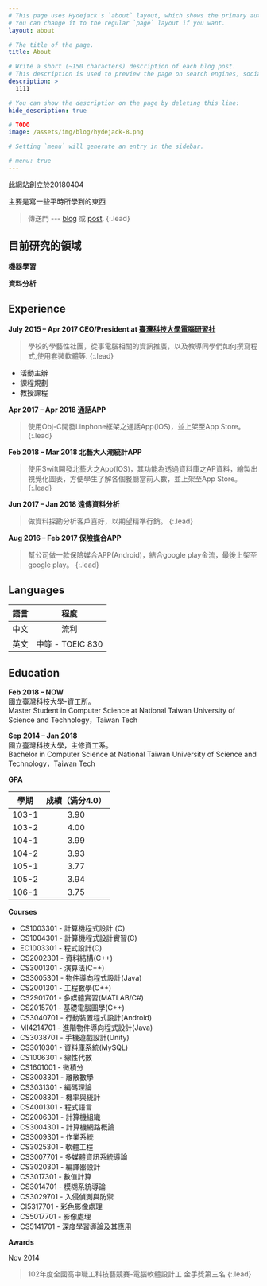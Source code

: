 ```yaml
---
# This page uses Hydejack's `about` layout, which shows the primary author's picture and about text at the top.
# You can change it to the regular `page` layout if you want.
layout: about

# The title of the page.
title: About

# Write a short (~150 characters) description of each blog post.
# This description is used to preview the page on search engines, social media, etc.
description: >
  1111

# You can show the description on the page by deleting this line:
hide_description: true

# TODO
image: /assets/img/blog/hydejack-8.png

# Setting `menu` will generate an entry in the sidebar.

# menu: true
---
```


此網站創立於20180404

主要是寫一些平時所學到的東西

  > 傳送門 --- [blog] 或 [post].
{:.lead}

## 目前研究的領域
**機器學習** 


**資料分析**

## Experience

**July 2015 – Apr 2017 CEO/President at [臺灣科技大學電腦研習社]**
> 學校的學藝性社團，從事電腦相關的資訊推廣，以及教導同學們如何撰寫程式,使用套裝軟體等.
{:.lead}

- 活動主辦
- 課程規劃
- 教授課程

**Apr 2017 – Apr 2018 通話APP**
> 使用Obj-C開發Linphone框架之通話App(IOS)，並上架至App Store。
{:.lead}

**Feb 2018 – Mar 2018 北藝大人潮統計APP**
> 使用Swift開發北藝大之App(IOS)，其功能為透過資料庫之AP資料，繪製出視覺化圖表，方便學生了解各個餐廳當前人數，並上架至App Store。
{:.lead}

**Jun 2017 – Jan 2018 遠傳資料分析**
> 做資料探勘分析客戶喜好，以期望精準行銷。
{:.lead}


**Aug 2016 – Feb 2017 保險媒合APP**
> 幫公司做一款保險媒合APP(Android)，結合google play金流，最後上架至google play。
{:.lead}




## Languages

|語言      | 程度 |
|:--------:|:----:|
|中文 | 流利|
|英文    | 中等 - TOEIC 830|

## Education

**Feb 2018 – NOW**<BR>
國立臺灣科技大學-資工所。<BR>
Master Student in Computer Science at National Taiwan University of Science and Technology，Taiwan Tech<BR>

**Sep 2014 – Jan 2018**<BR>
國立臺灣科技大學，主修資工系。<BR>
Bachelor in Computer Science at National Taiwan University of Science and Technology，Taiwan Tech<BR>

**GPA**

|學期      | 成績（滿分4.0） |
|:--------:|:----:|
|103-1|3.90|
|103-2|4.00|
|104-1|3.99|
|104-2|3.93|
|105-1|3.77|
|105-2|3.94|
|106-1|3.75|

**Courses**

- CS1003301 - 計算機程式設計 (C)
- CS1004301 - 計算機程式設計實習(C) 
- EC1003301 - 程式設計(C)
- CS2002301 - 資料結構(C++)
- CS3001301 - 演算法(C++)
- CS3005301 - 物件導向程式設計(Java)
- CS2001301 - 工程數學(C++)
- CS2901701 - 多媒體實習(MATLAB/C#)
- CS2015701 - 基礎電腦圖學(C++)
- CS3040701 - 行動裝置程式設計(Android)
- MI4214701 - 進階物件導向程式設計(Java)
- CS3038701 - 手機遊戲設計(Unity)
- CS3010301 - 資料庫系統(MySQL)
- CS1006301 - 線性代數
- CS1601001 - 微積分
- CS3003301 - 離散數學
- CS3031301 - 編碼理論
- CS2008301 - 機率與統計
- CS4001301 - 程式語言
- CS2006301 - 計算機組織
- CS3004301 - 計算機網路概論
- CS3009301 - 作業系統
- CS3025301 - 軟體工程
- CS3007701 - 多媒體資訊系統導論 
- CS3020301 - 編譯器設計
- CS3017301 - 數值計算
- CS3014701 - 模糊系統導論
- CS3029701 - 入侵偵測與防禦
- CI5317701 - 彩色影像處理
- CS5017701 - 影像處理  
- CS5141701 - 深度學習導論及其應用  


**Awards**

Nov 2014
>102年度全國高中職工科技藝競賽-電腦軟體設計工 金手獎第三名
{:.lead}


<!-- 
code block
~~~js
~~~
 -->
<!-- 
|                                     | Free                                   | PRO                                          |
|:------------------------------------|:--------------------------------------:|:--------------------------------------------:|
| Blog                                | &#x2714;                               | &#x2714;                                     |
| [Features][feat]                    | &#x2714;                               | &#x2714;                                     |
| [Portfolio] Layout                  |                                        | &#x2714;                                     |
| [Resume] Layout                     |                                        | &#x2714;                                     |
| [Welcome] Layout                    |                                        | &#x2714;                                     |
| [Newsletter Box][news]              |                                        | &#x2714;                                     |
| [Custom Forms][forms]               |                                        | &#x2714;                                     |
| No Hydejack Branding                |                                        | &#x2714;                                     |
| License                             | [GPL-3.0][license]                     | [PRO]                                        |
| Source                              | [GitHub][src]                          | Included                                     |
| Support[^1]                         | No                                     | No                                           |
| Price                               | Free                                   | $29                                          |
|                                     | [**Download**][kit]                    | [**Buy Now - $29**][buy] [^2]                |
{:.stretch-table}
 -->

[blog]: https://www.xiaosean.website
[post]: https://www.xiaosean.website/posts/
[臺灣科技大學電腦研習社]: https://www.facebook.com/ntustcc
